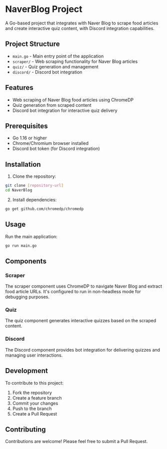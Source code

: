 # NaverBlog Project

A Go-based project that integrates with Naver Blog to scrape food articles and create interactive quiz content, with Discord integration capabilities.

## Project Structure

- `main.go` - Main entry point of the application
- `scraper/` - Web scraping functionality for Naver Blog articles
- `quiz/` - Quiz generation and management
- `discord/` - Discord bot integration

## Features

- Web scraping of Naver Blog food articles using ChromeDP
- Quiz generation from scraped content
- Discord bot integration for interactive quiz delivery

## Prerequisites

- Go 1.16 or higher
- Chrome/Chromium browser installed
- Discord bot token (for Discord integration)

## Installation

1. Clone the repository:
```bash
git clone [repository-url]
cd NaverBlog
```

2. Install dependencies:
```bash
go get github.com/chromedp/chromedp

```

## Usage

Run the main application:
```bash
go run main.go
```

## Components

### Scraper
The scraper component uses ChromeDP to navigate Naver Blog and extract food article URLs. It's configured to run in non-headless mode for debugging purposes.

### Quiz
The quiz component generates interactive quizzes based on the scraped content.

### Discord
The Discord component provides bot integration for delivering quizzes and managing user interactions.

## Development

To contribute to this project:

1. Fork the repository
2. Create a feature branch
3. Commit your changes
4. Push to the branch
5. Create a Pull Request


## Contributing

Contributions are welcome! Please feel free to submit a Pull Request. 